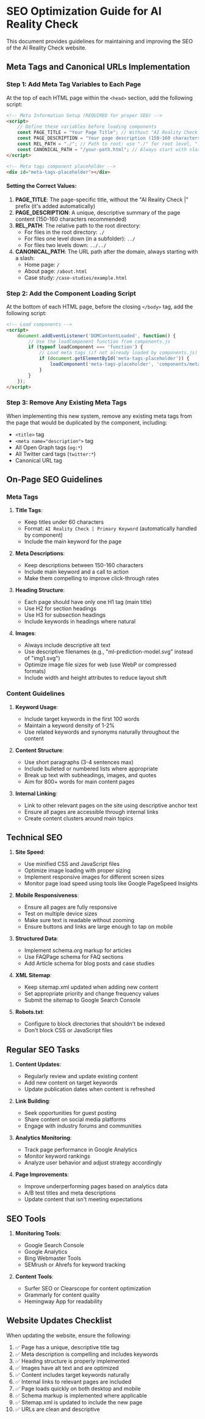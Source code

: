 # SEO Optimization Guide for AI Reality Check

This document provides guidelines for maintaining and improving the SEO of the AI Reality Check website.

## Meta Tags and Canonical URLs Implementation

### Step 1: Add Meta Tag Variables to Each Page

At the top of each HTML page within the `<head>` section, add the following script:

```html
<!-- Meta Information Setup (REQUIRED for proper SEO) -->
<script>
    // Define these variables before loading components
    const PAGE_TITLE = "Your Page Title"; // Without "AI Reality Check |" prefix
    const PAGE_DESCRIPTION = "Your page description (150-160 characters recommended).";
    const REL_PATH = "./"; // Path to root: use "./" for root level, "../" for one level down, etc.
    const CANONICAL_PATH = "/your-path.html"; // Always start with slash
</script>

<!-- Meta tags component placeholder -->
<div id="meta-tags-placeholder"></div>
```

#### Setting the Correct Values:

1. **PAGE_TITLE**: The page-specific title, without the "AI Reality Check |" prefix (it's added automatically)
2. **PAGE_DESCRIPTION**: A unique, descriptive summary of the page content (150-160 characters recommended)
3. **REL_PATH**: The relative path to the root directory:
   - For files in the root directory: `./`
   - For files one level down (in a subfolder): `../`
   - For files two levels down: `../../`
4. **CANONICAL_PATH**: The URL path after the domain, always starting with a slash:
   - Home page: `/`
   - About page: `/about.html`
   - Case study: `/case-studies/example.html`

### Step 2: Add the Component Loading Script

At the bottom of each HTML page, before the closing `</body>` tag, add the following script:

```html
<!-- Load components -->
<script>
    document.addEventListener('DOMContentLoaded', function() {
        // Use the loadComponent function from components.js
        if (typeof loadComponent === 'function') {
            // Load meta tags (if not already loaded by components.js)
            if (document.getElementById('meta-tags-placeholder')) {
                loadComponent('meta-tags-placeholder', 'components/meta-tags.html');
            }
        }
    });
</script>
```

### Step 3: Remove Any Existing Meta Tags

When implementing this new system, remove any existing meta tags from the page that would be duplicated by the component, including:

- `<title>` tag
- `<meta name="description">` tag
- All Open Graph tags (`og:*`)
- All Twitter card tags (`twitter:*`)
- Canonical URL tag

## On-Page SEO Guidelines

### Meta Tags

1. **Title Tags**: 
   - Keep titles under 60 characters
   - Format: `AI Reality Check | Primary Keyword` (automatically handled by component)
   - Include the main keyword for the page

2. **Meta Descriptions**:
   - Keep descriptions between 150-160 characters
   - Include main keyword and a call to action
   - Make them compelling to improve click-through rates

3. **Heading Structure**:
   - Each page should have only one H1 tag (main title)
   - Use H2 for section headings
   - Use H3 for subsection headings
   - Include keywords in headings where natural

4. **Images**:
   - Always include descriptive alt text
   - Use descriptive filenames (e.g., "ml-prediction-model.svg" instead of "img1.svg")
   - Optimize image file sizes for web (use WebP or compressed formats)
   - Include width and height attributes to reduce layout shift

### Content Guidelines

1. **Keyword Usage**:
   - Include target keywords in the first 100 words
   - Maintain a keyword density of 1-2%
   - Use related keywords and synonyms naturally throughout the content

2. **Content Structure**:
   - Use short paragraphs (3-4 sentences max)
   - Include bulleted or numbered lists where appropriate
   - Break up text with subheadings, images, and quotes
   - Aim for 800+ words for main content pages

3. **Internal Linking**:
   - Link to other relevant pages on the site using descriptive anchor text
   - Ensure all pages are accessible through internal links
   - Create content clusters around main topics

## Technical SEO

1. **Site Speed**:
   - Use minified CSS and JavaScript files
   - Optimize image loading with proper sizing
   - Implement responsive images for different screen sizes
   - Monitor page load speed using tools like Google PageSpeed Insights

2. **Mobile Responsiveness**:
   - Ensure all pages are fully responsive
   - Test on multiple device sizes
   - Make sure text is readable without zooming
   - Ensure buttons and links are large enough to tap on mobile

3. **Structured Data**:
   - Implement schema.org markup for articles
   - Use FAQPage schema for FAQ sections
   - Add Article schema for blog posts and case studies

4. **XML Sitemap**:
   - Keep sitemap.xml updated when adding new content
   - Set appropriate priority and change frequency values
   - Submit the sitemap to Google Search Console

5. **Robots.txt**:
   - Configure to block directories that shouldn't be indexed
   - Don't block CSS or JavaScript files

## Regular SEO Tasks

1. **Content Updates**:
   - Regularly review and update existing content
   - Add new content on target keywords
   - Update publication dates when content is refreshed

2. **Link Building**:
   - Seek opportunities for guest posting
   - Share content on social media platforms
   - Engage with industry forums and communities

3. **Analytics Monitoring**:
   - Track page performance in Google Analytics
   - Monitor keyword rankings
   - Analyze user behavior and adjust strategy accordingly

4. **Page Improvements**:
   - Improve underperforming pages based on analytics data
   - A/B test titles and meta descriptions
   - Update content that isn't meeting expectations

## SEO Tools

1. **Monitoring Tools**:
   - Google Search Console
   - Google Analytics
   - Bing Webmaster Tools
   - SEMrush or Ahrefs for keyword tracking

2. **Content Tools**:
   - Surfer SEO or Clearscope for content optimization
   - Grammarly for content quality
   - Hemingway App for readability

## Website Updates Checklist

When updating the website, ensure the following:

1. ✅ Page has a unique, descriptive title tag
2. ✅ Meta description is compelling and includes keywords
3. ✅ Heading structure is properly implemented 
4. ✅ Images have alt text and are optimized
5. ✅ Content includes target keywords naturally
6. ✅ Internal links to relevant pages are included
7. ✅ Page loads quickly on both desktop and mobile
8. ✅ Schema markup is implemented where applicable
9. ✅ Sitemap.xml is updated to include the new page
10. ✅ URLs are clean and descriptive